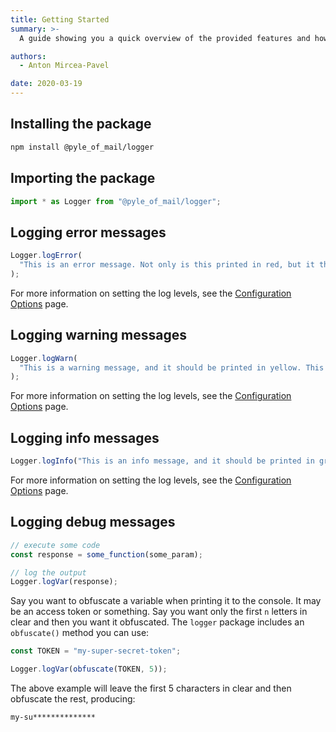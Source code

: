 ```yaml
---
title: Getting Started
summary: >-
  A guide showing you a quick overview of the provided features and how to use them.

authors:
  - Anton Mircea-Pavel

date: 2020-03-19
---
```


## Installing the package

```bash
npm install @pyle_of_mail/logger
```

## Importing the package

```javascript
import * as Logger from "@pyle_of_mail/logger";
```

## Logging error messages

```javascript
Logger.logError(
  "This is an error message. Not only is this printed in red, but it throws an error and stops code execution."
);
```

For more information on setting the log levels, see the [Configuration Options](./configuration-options.md) page.

## Logging warning messages

```javascript
Logger.logWarn(
  "This is a warning message, and it should be printed in yellow. This probably means something went wrong, but not wrong enough as to quit execution."
);
```

For more information on setting the log levels, see the [Configuration Options](./configuration-options.md) page.

## Logging info messages

```javascript
Logger.logInfo("This is an info message, and it should be printed in green.");
```

For more information on setting the log levels, see the [Configuration Options](./configuration-options.md) page.

## Logging debug messages

```javascript
// execute some code
const response = some_function(some_param);

// log the output
Logger.logVar(response);
```

Say you want to obfuscate a variable when printing it to the console. It may be an access token or something. Say you want only the first `n` letters in clear and then you want it obfuscated. The `logger` package includes an `obfuscate()` method you can use:

```javascript
const TOKEN = "my-super-secret-token";

Logger.logVar(obfuscate(TOKEN, 5));
```

The above example will leave the first 5 characters in clear and then obfuscate the rest, producing:

```bash
my-su**************
```
